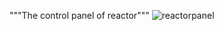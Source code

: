 """The control panel of reactor"""
![reactorpanel](https://github.com/Abolhassanlou/Samples/blob/main/Visualisation/controlpanel.jpg?raw=true) 

